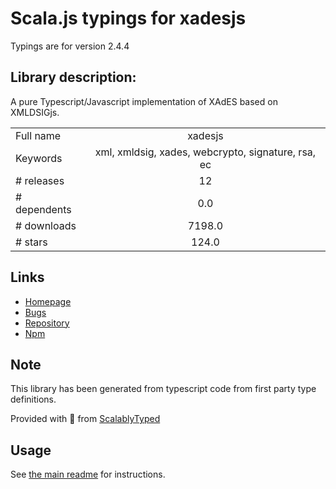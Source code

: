 
# Scala.js typings for xadesjs

Typings are for version 2.4.4

## Library description:
A pure Typescript/Javascript implementation of XAdES based on XMLDSIGjs.

|                    |                 |
| ------------------ | :-------------: |
| Full name          | xadesjs |
| Keywords           | xml, xmldsig, xades, webcrypto, signature, rsa, ec |
| # releases         | 12 |
| # dependents       | 0.0 |
| # downloads        | 7198.0 |
| # stars            | 124.0 |

## Links
- [Homepage](https://github.com/PeculiarVentures/xadesjs#readme)
- [Bugs](https://github.com/PeculiarVentures/xadesjs/issues)
- [Repository](https://github.com/PeculiarVentures/xadesjs)
- [Npm](https://www.npmjs.com/package/xadesjs)
    


## Note
This library has been generated from typescript code from first party type definitions.

Provided with :purple_heart: from [ScalablyTyped](https://github.com/oyvindberg/ScalablyTyped)

## Usage
See [the main readme](../../readme.md) for instructions.


